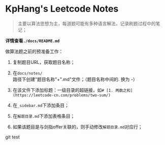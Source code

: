 # KpHang's Leetcode Notes

> 主要以算法思想为主，每道题可能有多种语言解法，记录刷题过程中的笔记；

**详情查看`./docs/README.md`**

做算法题之前的预准备工作：

1. 复制题目URL，获取题目名称；

2. 在`docs/notes/`路径下创建"题目名称"+".md"文件；（题目名称中间的. 换为 -）

3. 在该文件下添加标题：一级目录的超链接，如`# [1. 两数之和](https://leetcode-cn.com/problems/two-sum/)`

4. 在`_sidebar.md`下添加条目；

5. 在`解题目录.md`下添加表格条目；

6. 如果该题目是与剑指offer关联的，则手动修改`解题目录.md`对应行；

git test   

